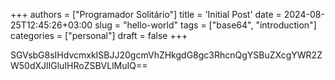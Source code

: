 +++
authors = ["Programador Solitário"]
title = 'Initial Post'
date = 2024-08-25T12:45:26+03:00
slug = "hello-world"
tags = ["base64", "introduction"]
categories = ["personal"]
draft = false
+++

SGVsbG8sIHdvcmxkISBJJ20gcmVhZHkgdG8gc3RhcnQgYSBuZXcgYWR2ZW50dXJlIGluIHRoZSBVLlMuIQ==

